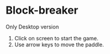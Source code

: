 # Block-breaker
Only Desktop version
1. Click on screen to start the game.
2. Use arrow keys to move the paddle.
